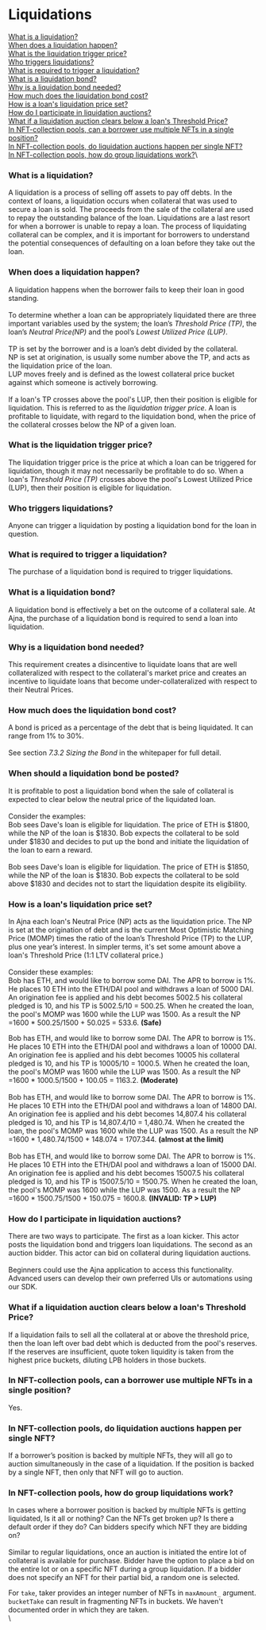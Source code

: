 # Liquidations

[What is a liquidation?](liquidations.md#what-is-a-liquidation)\
[When does a liquidation happen?](liquidations.md#when-does-a-liquidation-happen)\
[What is the liquidation trigger price?](liquidations.md#what-is-the-liquidation-trigger-price)\
[Who triggers liquidations?](liquidations.md#who-triggers-liquidations)\
[What is required to trigger a liquidation?](liquidations.md#what-is-required-to-trigger-a-liquidation)\
[What is a liquidation bond?](liquidations.md#what-is-a-liquidation-bond)\
[Why is a liquidation bond needed?](liquidations.md#why-is-a-liquidation-bond-needed)\
[How much does the liquidation bond cost?](liquidations.md#how-much-does-the-liquidation-bond-cost)\
[How is a loan's liquidation price set?](liquidations.md#how-is-a-loans-liquidation-price-set)\
[How do I participate in liquidation auctions?](liquidations.md#how-do-i-participate-in-liquidation-auctions)\
[What if a liquidation auction clears below a loan's Threshold Price?](liquidations.md#what-if-a-liquidation-auction-clears-below-a-loans-threshold-price)\
[In NFT-collection pools, can a borrower use multiple NFTs in a single position?](liquidations.md#in-nft-collection-pools-how-do-group-liquidations-work)\
[In NFT-collection pools, do liquidation auctions happen per single NFT?](liquidations.md#in-nft-collection-pools-do-liquidation-auctions-happen-per-single-nft)\
[In NFT-collection pools, how do group liquidations work?](liquidations.md#in-nft-collection-pools-how-do-group-liquidations-work)\


### What is a liquidation?

A liquidation is a process of selling off assets to pay off debts. In the context of loans, a liquidation occurs when collateral that was used to secure a loan is sold. The proceeds from the sale of the collateral are used to repay the outstanding balance of the loan. Liquidations are a last resort for when a borrower is unable to repay a loan. The process of liquidating collateral can be complex, and it is important for borrowers to understand the potential consequences of defaulting on a loan before they take out the loan.

### When does a liquidation happen?

A liquidation happens when the borrower fails to keep their loan in good standing.\
\
To determine whether a loan can be appropriately liquidated there are three important variables used by the system; the loan’s _Threshold Price (TP)_, the loan’s _Neutral Price(NP)_ and the pool’s _Lowest Utilized Price (LUP)_. \
\
TP is set by the borrower and is a loan’s debt divided by the collateral. \
NP is set at origination, is usually some number above the TP, and acts as the liquidation price of the loan.\
LUP moves freely and is defined as the lowest collateral price bucket against which someone is actively borrowing.\
\
If a loan's TP crosses above the pool's LUP, then their position is eligible for liquidation. This is referred to as the _liquidation trigger price_. A loan is profitable to liquidate, with regard to the liquidation bond, when the price of the collateral crosses below the NP of a given loan.

### What is the liquidation trigger price?

The liquidation trigger price is the price at which a loan can be triggered for liquidation, though it may not necessarily be profitable to do so. When a loan's _Threshold Price (TP)_ crosses above the pool's Lowest Utilized Price (LUP), then their position is eligible for liquidation.

### Who triggers liquidations?

Anyone can trigger a liquidation by posting a liquidation bond for the loan in question.

### What is required to trigger a liquidation?

The purchase of a liquidation bond is required to trigger liquidations.

### What is a liquidation bond?

A liquidation bond is effectively a bet on the outcome of a collateral sale. At Ajna, the purchase of a liquidation bond is required to send a loan into liquidation.

### Why is a liquidation bond needed?

This requirement creates a disincentive to liquidate loans that are well collateralized with respect to the collateral's market price and creates an incentive to liquidate loans that become under-collateralized with respect to their Neutral Prices.

### How much does the liquidation bond cost?

A bond is priced as a percentage of the debt that is being liquidated. It can range from 1% to 30%.\
\
See section _7.3.2 Sizing the Bond_ in the whitepaper for full detail.

### When should a liquidation bond be posted?

It is profitable to post a liquidation bond when the sale of collateral is expected to clear below the neutral price of the liquidated loan.\
\
Consider the examples:\
Bob sees Dave's loan is eligible for liquidation. The price of ETH is $1800, while the NP of the loan is $1830. Bob expects the collateral to be sold under $1830 and decides to put up the bond and initiate the liquidation of the loan to earn a reward.\
\
Bob sees Dave's loan is eligible for liquidation. The price of ETH is $1850, while the NP of the loan is $1830. Bob expects the collateral to be sold above $1830 and decides not to start the liquidation despite its eligibility.

### How is a loan's liquidation price set?

In Ajna each loan's Neutral Price (NP) acts as the liquidation price. The NP is set at the origination of debt and is the current Most Optimistic Matching Price (MOMP) times the ratio of the loan’s Threshold Price (TP) to the LUP, plus one year’s interest. In simpler terms, it's set some amount above a loan's Threshold Price (1:1 LTV collateral price.)\
\
Consider these examples:\
Bob has ETH, and would like to borrow some DAI. The APR to borrow is 1%.  He places 10 ETH into the ETH/DAI pool and withdraws a loan of 5000 DAI. An origination fee is applied and his debt becomes 5002.5 his collateral pledged is 10, and his TP is 5002.5/10 = 500.25. When he created the loan, the pool's MOMP was 1600 while the LUP was 1500. As a result the NP =1600 \* 500.25/1500 +  50.025 = 533.6. **(Safe)**

Bob has ETH, and would like to borrow some DAI. The APR to borrow is 1%.  He places 10 ETH into the ETH/DAI pool and withdraws a loan of 10000 DAI. An origination fee is applied and his debt becomes 10005 his collateral pledged is 10, and his TP is 10005/10 = 1000.5. When he created the loan, the pool's MOMP was 1600 while the LUP was 1500. As a result the NP =1600 \* 1000.5/1500 + 100.05 = 1163.2. **(Moderate)**\
\
Bob has ETH, and would like to borrow some DAI. The APR to borrow is 1%. He places 10 ETH into the ETH/DAI pool and withdraws a loan of 14800 DAI. An origination fee is applied and his debt becomes 14,807.4 his collateral pledged is 10, and his TP is 14,807.4/10 = 1,480.74. When he created the loan, the pool's MOMP was 1600 while the LUP was 1500. As a result the NP =1600 \* 1,480.74/1500 + 148.074 = 1707.344. **(almost at the limit)**\
\
Bob has ETH, and would like to borrow some DAI. The APR to borrow is 1%.  He places 10 ETH into the ETH/DAI pool and withdraws a loan of 15000 DAI. An origination fee is applied and his debt becomes 15007.5 his collateral pledged is 10, and his TP is 15007.5/10 = 1500.75. When he created the loan, the pool's MOMP was 1600 while the LUP was 1500. As a result the NP =1600 \* 1500.75/1500 + 150.075 = 1600.8. **(INVALID: TP > LUP)**

### How do I participate in liquidation auctions?

There are two ways to participate. The first as a loan kicker. This actor posts the liquidation bond and triggers loan liquidations. The second as an auction bidder. This actor can bid on collateral during liquidation auctions.\
\
Beginners could use the Ajna application to access this functionality. \
Advanced users can develop their own preferred UIs or automations using our SDK.

### What if a liquidation auction clears below a loan's Threshold Price?

If a liquidation fails to sell all the collateral at or above the threshold price, then the loan left over bad debt which is deducted from the pool's reserves. If the reserves are insufficient, quote token liquidity is taken from the highest price buckets, diluting LPB holders in those buckets.

### In NFT-collection pools, can a borrower use multiple NFTs in a single position?

Yes.

### In NFT-collection pools, do liquidation auctions happen per single NFT?

If a borrower’s position is backed by multiple NFTs, they will all go to auction simultaneously in the case of a liquidation. If the position is backed by a single NFT, then only that NFT will go to auction.

### In NFT-collection pools, how do group liquidations work?

In cases where a borrower position is backed by multiple NFTs is getting liquidated, Is it all or nothing? Can the NFTs get broken up? Is there a default order if they do? Can bidders specify which NFT they are bidding on?\
\
Similar to regular liquidations, once an auction is initiated the entire lot of collateral is available for purchase. Bidder have the option to place a bid on the entire lot or on a specific NFT during a group liquidation. If a bidder does not specify an NFT for their partial bid, a random one is selected.

For `take`, taker provides an integer number of NFTs in `maxAmount_` argument. `bucketTake` can result in fragmenting NFTs in buckets. We haven't documented order in which they are taken.\
\


